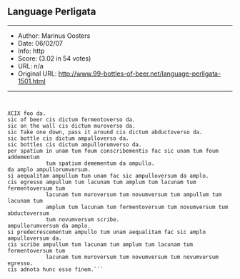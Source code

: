 
## Language Perligata ##
---
- Author: Marinus Oosters
- Date: 06/02/07
- Info: http
- Score:  (3.02 in 54 votes)
- URL: n/a
- Original URL: http://www.99-bottles-of-beer.net/language-perligata-1501.html
---

```use Lingua::Romana::Perligata;


XCIX foo da.
sic of beer cis dictum fermentoverso da.
sic on the wall cis dictum muroverso da.
sic Take one down, pass it around cis dictum abductoverso da.
sic bottle cis dictum ampulloverso da.
sic bottles cis dictum ampullorumverso da.
per spatium in unam tum foum conscribementis fac sic unam tum foum addementum 
            tum spatium demementum da ampullo.
da amplo ampullorumversum.
si aequalitam ampullum tum unam fac sic ampulloversum da amplo.
cis egresso ampullum tum lacunam tum amplum tum lacunam tum fermentoversum tum 
			lacunam tum muroversum tum novumversum tum ampullum tum lacunam tum 
			amplum tum lacunam tum fermentoversum tum novumversum tum abductoversum 
            tum novumversum scribe.
ampullorumversum da amplo.
si predecrescementum ampullo tum unam aequalitam fac sic amplo ampulloversum da.
cis scribe ampullum tum lacunam tum amplum tum lacunam tum fermentoversum tum 
            lacunam tum muroversum tum novumversum tum novumversum egresso.
cis adnota hunc esse finem.```